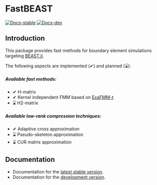 # FastBEAST
[![Docs-stable](https://img.shields.io/badge/docs-stable-blue.svg)](https://sbadrian.github.io/FastBEAST.jl/stable/)
[![Docs-dev](https://img.shields.io/badge/docs-dev-blue.svg)](https://sbadrian.github.io/FastBEAST.jl/dev/)

## Introduction
This package provides fast methods for boundary element simulations targeting [BEAST.jl](https://github.com/krcools/BEAST.jl). 

The following aspects are implemented (✔) and planned (⌛):

##### Available fast methods:
- ✔ H-matrix
- ✔ Kernel independent FMM based on [ExaFMM-t](https://github.com/exafmm/exafmm-t)
- ⌛ H2-matrix

##### Available low-rank compression techniques:
- ✔ Adaptive cross approximation 
- ⌛ Pseudo-skeleton approximation 
- ⌛ CUR matrix approximation 

## Documentation
- Documentation for the [latest stable version](https://sbadrian.github.io/FastBEAST.jl/stable/).
- Documentation for the [development version](https://sbadrian.github.io/FastBEAST.jl/dev/).